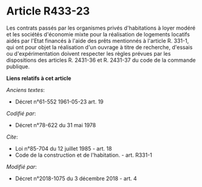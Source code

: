 # Article R433-23

Les contrats passés par les organismes privés d'habitations à loyer modéré et les sociétés d'économie mixte pour la
réalisation de logements locatifs aidés par l'Etat financés à l'aide des prêts mentionnés à l'article R. 331-1, qui ont pour
objet la réalisation d'un ouvrage à titre de recherche, d'essais ou d'expérimentation doivent respecter les règles prévues
par les dispositions des articles R. 2431-36 et R. 2431-37 du code de la commande publique.

**Liens relatifs à cet article**

_Anciens textes_:

  - Décret n°61-552 1961-05-23 art. 19

_Codifié par_:

  - Décret n°78-622 du 31 mai 1978

_Cite_:

  - Loi n°85-704 du 12 juillet 1985 - art. 18
  - Code de la construction et de l'habitation. - art. R331-1

_Modifié par_:

  - Décret n°2018-1075 du 3 décembre 2018 - art. 4
